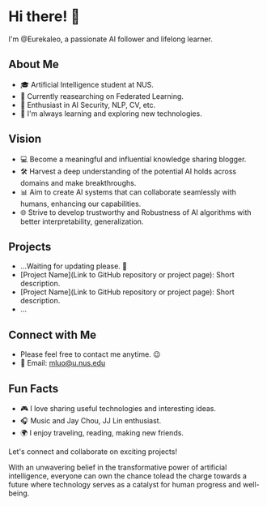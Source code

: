 # Hi there! 👋

I'm @Eurekaleo, a passionate AI follower and lifelong learner.

## About Me

- 🎓 Artificial Intelligence student at NUS.
- 💼 Currently reasearching on Federated Learning.
- 🚀 Enthusiast in AI Security, NLP, CV, etc.
- 🌱 I'm always learning and exploring new technologies.

## Vision

- 💻 Become a meaningful and influential knowledge sharing blogger.
- 🛠️ Harvest a deep understanding of the potential AI holds across domains and make breakthroughs.
- 📊 Aim to create AI systems that can collaborate seamlessly with humans, enhancing our capabilities.
- 🌐 Strive to develop trustworthy and Robustness of AI algorithms with better interpretability, generalization.

## Projects

- ...Waiting for updating please. 🤪
- [Project Name](Link to GitHub repository or project page): Short description.
- [Project Name](Link to GitHub repository or project page): Short description.
- ...

## Connect with Me

- Please feel free to contact me anytime. 😉
- 📧 Email: mluo@u.nus.edu

## Fun Facts

- 🎮 I love sharing useful technologies and interesting ideas.
- 🎧 Music and Jay Chou, JJ Lin enthusiast.
- 🌍 I enjoy traveling, reading, making new friends.

Let's connect and collaborate on exciting projects!

With an unwavering belief in the transformative power of artificial intelligence, 
everyone can own the chance tolead the charge towards a future where technology serves as a catalyst for human progress and well-being.

<!---
Eurekaleo/Eurekaleo is a ✨ special ✨ repository because its `README.md` (this file) appears on your GitHub profile.
You can click the Preview link to take a look at your changes.
--->
